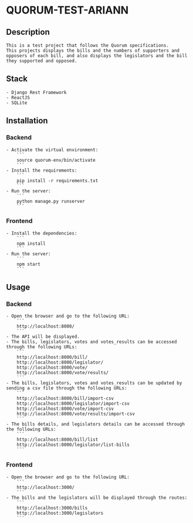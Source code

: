 # QUORUM-TEST-ARIANN

## Description
    This is a test project that follows the Quorum specifications. 
    This projects displays the bills and the numbers of supporters and opposers of each bill, and also displays the legislators and the bill they supported and opposed.

## Stack
    - Django Rest Framework
    - ReactJS
    - SQLite

## Installation
### Backend
    - Activate the virtual environment:
        ```
        source quorum-env/bin/activate
        ```
    - Install the requirements:
        ```
        pip install -r requirements.txt
        ```
    - Run the server:
        ```
        python manage.py runserver
        ```

### Frontend
    - Install the dependencies:
        ```
        npm install
        ```
    - Run the server:
        ```
        npm start
        ```

## Usage
### Backend
    - Open the browser and go to the following URL:
        ```
        http://localhost:8000/
        ```
    - The API will be displayed.
    - The bills, legislators, votes and votes_results can be accessed through the following URLs:
        ```
        http://localhost:8000/bill/
        http://localhost:8000/legislator/
        http://localhost:8000/vote/
        http://localhost:8000/vote/results/
        ```
    - The bills, legislators, votes and votes_results can be updated by sending a csv file through the following URLs:
        ```
        http://localhost:8000/bill/import-csv
        http://localhost:8000/legislator/import-csv
        http://localhost:8000/vote/import-csv
        http://localhost:8000/vote/results/import-csv
        ```
    - The bills details, and legislators details can be accessed through the following URLs:
        ```
        http://localhost:8000/bill/list
        http://localhost:8000/legislator/list-bills
        ``` 

### Frontend
    - Open the browser and go to the following URL:
        ```
        http://localhost:3000/
        ```
    - The bills and the legislators will be displayed through the routes:
        ```
        http://localhost:3000/bills
        http://localhost:3000/legislators
        ```
